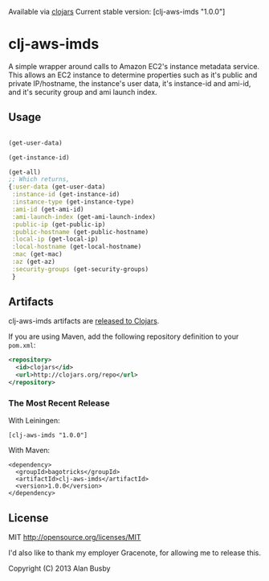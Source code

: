 Available via [clojars](http://clojars.org/search?q=clj-aws-imds)
Current stable version: [clj-aws-imds "1.0.0"]


# clj-aws-imds

A simple wrapper around calls to Amazon EC2's instance metadata service.
This allows an EC2 instance to determine properties such as it's public
and private IP/hostname, the instance's user data, it's instance-id and
ami-id, and it's security group and ami launch index.


## Usage
```clojure

(get-user-data)

(get-instance-id)

(get-all)
;; Which returns,
{:user-data (get-user-data)
 :instance-id (get-instance-id)
 :instance-type (get-instance-type)
 :ami-id (get-ami-id)
 :ami-launch-index (get-ami-launch-index)
 :public-ip (get-public-ip)
 :public-hostname (get-public-hostname)
 :local-ip (get-local-ip)
 :local-hostname (get-local-hostname)
 :mac (get-mac)
 :az (get-az)
 :security-groups (get-security-groups)
 }
```


## Artifacts

clj-aws-imds artifacts are [released to Clojars](https://clojars.org/clj-aws-imds).

If you are using Maven, add the following repository definition to your `pom.xml`:

``` xml
<repository>
  <id>clojars</id>
  <url>http://clojars.org/repo</url>
</repository>
```

### The Most Recent Release

With Leiningen:

    [clj-aws-imds "1.0.0"]


With Maven:

    <dependency>
      <groupId>bagotricks</groupId>
      <artifactId>clj-aws-imds</artifactId>
      <version>1.0.0</version>
    </dependency>


## License

MIT
http://opensource.org/licenses/MIT

I'd also like to thank my employer Gracenote, for allowing me to release this.

Copyright (C) 2013 Alan Busby

